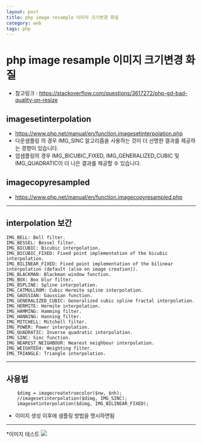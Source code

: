 ```yaml
---
layout: post
title: php image resample 이미지 크기변경 화질
category: web
tags: php
---
```


# php image resample 이미지 크기변경 화질
* 참고링크 : https://stackoverflow.com/questions/3617272/php-gd-bad-quality-on-resize


## imagesetinterpolation
* https://www.php.net/manual/en/function.imagesetinterpolation.php
* 다운샘플링 의 경우 IMG_SINC 알고리즘을 사용하는 것이 더 선명한 결과를 제공하는 경향이 있습니다.
* 업샘플링의 경우 IMG_BICUBIC_FIXED, IMG_GENERALIZED_CUBIC 및 IMG_QUADRATIC이 더 나은 결과를 제공할 수 있습니다.

## imagecopyresampled
* https://www.php.net/manual/en/function.imagecopyresampled.php

---

## interpolation 보간
```
IMG_BELL: Bell filter.
IMG_BESSEL: Bessel filter.
IMG_BICUBIC: Bicubic interpolation.
IMG_BICUBIC_FIXED: Fixed point implementation of the bicubic interpolation.
IMG_BILINEAR_FIXED: Fixed point implementation of the bilinear interpolation (default (also on image creation)).
IMG_BLACKMAN: Blackman window function.
IMG_BOX: Box blur filter.
IMG_BSPLINE: Spline interpolation.
IMG_CATMULLROM: Cubic Hermite spline interpolation.
IMG_GAUSSIAN: Gaussian function.
IMG_GENERALIZED_CUBIC: Generalized cubic spline fractal interpolation.
IMG_HERMITE: Hermite interpolation.
IMG_HAMMING: Hamming filter.
IMG_HANNING: Hanning filter.
IMG_MITCHELL: Mitchell filter.
IMG_POWER: Power interpolation.
IMG_QUADRATIC: Inverse quadratic interpolation.
IMG_SINC: Sinc function.
IMG_NEAREST_NEIGHBOUR: Nearest neighbour interpolation.
IMG_WEIGHTED4: Weighting filter.
IMG_TRIANGLE: Triangle interpolation.
```

---

## 사용법
```
	$dimg = imagecreatetruecolor($nw, $nh);
	//imagesetinterpolation($dimg, IMG_SINC);
	imagesetinterpolation($dimg, IMG_BILINEAR_FIXED);
```
* 이미지 생성 이후에 샘플링 방법을 명시하면됨

---

*이미지 테스트
<img src=198.13.61.223/resized/1709612717.jpg />